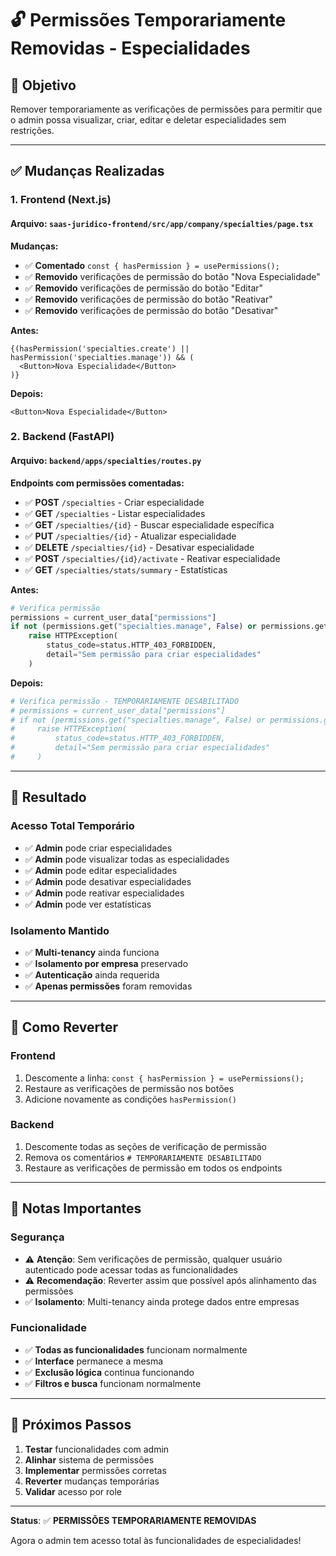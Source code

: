 # 🔓 Permissões Temporariamente Removidas - Especialidades

## 🎯 **Objetivo**

Remover temporariamente as verificações de permissões para permitir que o admin possa visualizar, criar, editar e deletar especialidades sem restrições.

---

## ✅ **Mudanças Realizadas**

### **1. Frontend (Next.js)**

#### **Arquivo**: `saas-juridico-frontend/src/app/company/specialties/page.tsx`

**Mudanças:**
- ✅ **Comentado** `const { hasPermission } = usePermissions();`
- ✅ **Removido** verificações de permissão do botão "Nova Especialidade"
- ✅ **Removido** verificações de permissão do botão "Editar"
- ✅ **Removido** verificações de permissão do botão "Reativar"
- ✅ **Removido** verificações de permissão do botão "Desativar"

**Antes:**
```tsx
{(hasPermission('specialties.create') || hasPermission('specialties.manage')) && (
  <Button>Nova Especialidade</Button>
)}
```

**Depois:**
```tsx
<Button>Nova Especialidade</Button>
```

### **2. Backend (FastAPI)**

#### **Arquivo**: `backend/apps/specialties/routes.py`

**Endpoints com permissões comentadas:**
- ✅ **POST** `/specialties` - Criar especialidade
- ✅ **GET** `/specialties` - Listar especialidades
- ✅ **GET** `/specialties/{id}` - Buscar especialidade específica
- ✅ **PUT** `/specialties/{id}` - Atualizar especialidade
- ✅ **DELETE** `/specialties/{id}` - Desativar especialidade
- ✅ **POST** `/specialties/{id}/activate` - Reativar especialidade
- ✅ **GET** `/specialties/stats/summary` - Estatísticas

**Antes:**
```python
# Verifica permissão
permissions = current_user_data["permissions"]
if not (permissions.get("specialties.manage", False) or permissions.get("admin", False)):
    raise HTTPException(
        status_code=status.HTTP_403_FORBIDDEN,
        detail="Sem permissão para criar especialidades"
    )
```

**Depois:**
```python
# Verifica permissão - TEMPORARIAMENTE DESABILITADO
# permissions = current_user_data["permissions"]
# if not (permissions.get("specialties.manage", False) or permissions.get("admin", False)):
#     raise HTTPException(
#         status_code=status.HTTP_403_FORBIDDEN,
#         detail="Sem permissão para criar especialidades"
#     )
```

---

## 🚀 **Resultado**

### **Acesso Total Temporário**
- ✅ **Admin** pode criar especialidades
- ✅ **Admin** pode visualizar todas as especialidades
- ✅ **Admin** pode editar especialidades
- ✅ **Admin** pode desativar especialidades
- ✅ **Admin** pode reativar especialidades
- ✅ **Admin** pode ver estatísticas

### **Isolamento Mantido**
- ✅ **Multi-tenancy** ainda funciona
- ✅ **Isolamento por empresa** preservado
- ✅ **Autenticação** ainda requerida
- ✅ **Apenas permissões** foram removidas

---

## 🔄 **Como Reverter**

### **Frontend**
1. Descomente a linha: `const { hasPermission } = usePermissions();`
2. Restaure as verificações de permissão nos botões
3. Adicione novamente as condições `hasPermission()`

### **Backend**
1. Descomente todas as seções de verificação de permissão
2. Remova os comentários `# TEMPORARIAMENTE DESABILITADO`
3. Restaure as verificações de permissão em todos os endpoints

---

## 📝 **Notas Importantes**

### **Segurança**
- ⚠️ **Atenção**: Sem verificações de permissão, qualquer usuário autenticado pode acessar todas as funcionalidades
- ⚠️ **Recomendação**: Reverter assim que possível após alinhamento das permissões
- ✅ **Isolamento**: Multi-tenancy ainda protege dados entre empresas

### **Funcionalidade**
- ✅ **Todas as funcionalidades** funcionam normalmente
- ✅ **Interface** permanece a mesma
- ✅ **Exclusão lógica** continua funcionando
- ✅ **Filtros e busca** funcionam normalmente

---

## 🎯 **Próximos Passos**

1. **Testar** funcionalidades com admin
2. **Alinhar** sistema de permissões
3. **Implementar** permissões corretas
4. **Reverter** mudanças temporárias
5. **Validar** acesso por role

---

**Status**: ✅ **PERMISSÕES TEMPORARIAMENTE REMOVIDAS**

Agora o admin tem acesso total às funcionalidades de especialidades!
